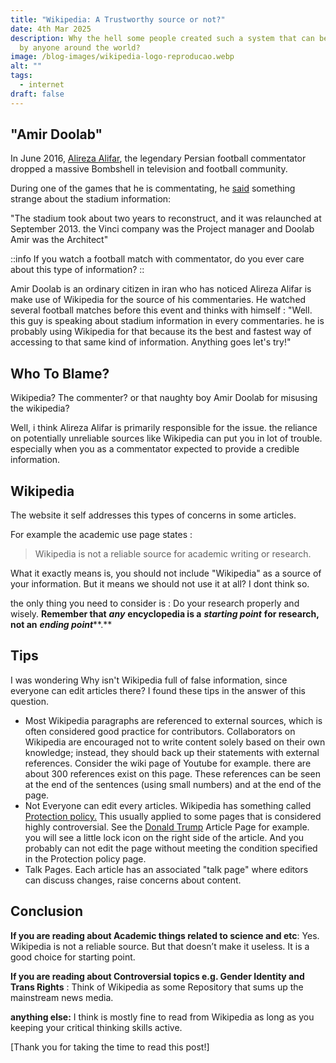 ```yaml
---
title: "Wikipedia: A Trustworthy source or not?"
date: 4th Mar 2025
description: Why the hell some people created such a system that can be edited
  by anyone around the world?
image: /blog-images/wikipedia-logo-reproducao.webp
alt: ""
tags:
  - internet
draft: false
---
```


## "Amir Doolab"

In June 2016, [Alireza Alifar](https://fa.wikipedia.org/wiki/%D8%B9%D9%84%DB%8C%D8%B1%D8%B6%D8%A7_%D8%B9%D9%84%DB%8C%D9%81%D8%B1), the legendary Persian football commentator dropped a massive Bombshell in television and football community.

During one of the games that he is commentating, he [said](https://www.aparat.com/v/09zPS) something strange about the stadium information:

"The stadium took about two years to reconstruct, and it was relaunched at September 2013. the Vinci company was the Project manager and Doolab Amir was the Architect"

::info
If you watch a football match with commentator, do you ever care about this type of information?
::

Amir Doolab is an ordinary citizen in iran who has noticed Alireza Alifar is make use of Wikipedia for the source of his commentaries. He watched several football matches before this event and thinks with himself : "Well. this guy is speaking about stadium information in every commentaries. he is probably using Wikipedia for that because its the best and fastest way of accessing to that same kind of information. Anything goes let's try!"

## Who To Blame?

Wikipedia? The commenter? or that naughty boy Amir Doolab for misusing the wikipedia?

Well, i think Alireza Alifar is primarily responsible for the issue. the reliance on potentially unreliable sources like Wikipedia can put you in lot of trouble. especially when you as a commentator expected to provide a credible information.

## Wikipedia

The website it self addresses this types of concerns in some articles.

For example the academic use page states :

> Wikipedia is not a reliable source for academic writing or research.

What it exactly means is, you should not include "Wikipedia" as a source of your information. But it means we should not use it at all? I dont think so.

the only thing you need to consider is : Do your research properly and wisely. **Remember that** ***any*** **encyclopedia is a** ***starting point*** **for research, not an** ***ending point***\*\*.\*\*

## Tips

I was wondering Why isn't Wikipedia full of false information, since everyone can edit articles there? I found these tips in the answer of this question.

- Most Wikipedia paragraphs are referenced to external sources, which is often considered good practice for contributors. Collaborators on Wikipedia are encouraged not to write content solely based on their own knowledge; instead, they should back up their statements with external references. Consider the wiki page of Youtube for example. there are about 300 references exist on this page. These references can be seen at the end of the sentences (using small numbers) and at the end of the page.
- Not Everyone can edit every articles. Wikipedia has something called[ Protection policy.](https://en.wikipedia.org/wiki/Wikipedia\:Protection_policy) This usually applied to some pages that is considered highly controversial. See the [Donald Trump](https://en.wikipedia.org/wiki/Donald_Trump) Article Page for example. you will see a little lock icon on the right side of the article. And you probably can not edit the page without meeting the condition specified in the Protection policy page.
- Talk Pages. Each article has an associated "talk page" where editors can discuss changes, raise concerns about content.

## Conclusion

**If you are reading about Academic things related to science and etc**: Yes. Wikipedia is not a reliable source. But that doesn’t make it useless. It is a good choice for starting point.

**If you are reading about Controversial topics e.g. Gender Identity and Trans Rights** : Think of Wikipedia as some Repository that sums up the mainstream news media.

**anything else:** I think is mostly fine to read from Wikipedia as long as you keeping your critical thinking skills active.

[Thank you for taking the time to read this post!]
